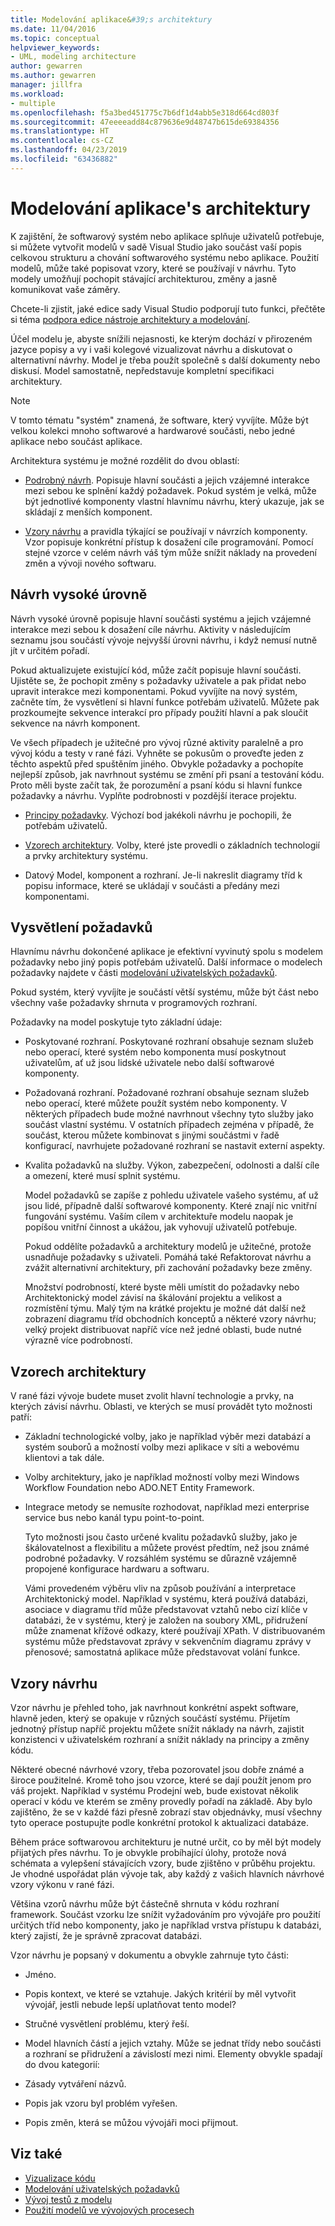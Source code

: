 ```yaml
---
title: Modelování aplikace&#39;s architektury
ms.date: 11/04/2016
ms.topic: conceptual
helpviewer_keywords:
- UML, modeling architecture
author: gewarren
ms.author: gewarren
manager: jillfra
ms.workload:
- multiple
ms.openlocfilehash: f5a3bed451775c7b6df1d4abb5e318d664cd803f
ms.sourcegitcommit: 47eeeeadd84c879636e9d48747b615de69384356
ms.translationtype: HT
ms.contentlocale: cs-CZ
ms.lasthandoff: 04/23/2019
ms.locfileid: "63436882"
---
```

# <a name="model-your-app39s-architecture"></a>Modelování aplikace&#39;s architektury
K zajištění, že softwarový systém nebo aplikace splňuje uživatelů potřebuje, si můžete vytvořit modelů v sadě Visual Studio jako součást vaší popis celkovou strukturu a chování softwarového systému nebo aplikace. Použití modelů, může také popisovat vzory, které se používají v návrhu. Tyto modely umožňují pochopit stávající architekturou, změny a jasně komunikovat vaše záměry.

 Chcete-li zjistit, jaké edice sady Visual Studio podporují tuto funkci, přečtěte si téma [podpora edice nástroje architektury a modelování](../modeling/what-s-new-for-design-in-visual-studio.md#VersionSupport).

 Účel modelu je, abyste snížili nejasnosti, ke kterým dochází v přirozeném jazyce popisy a vy i vaši kolegové vizualizovat návrhu a diskutovat o alternativní návrhy. Model je třeba použít společně s další dokumenty nebo diskusí. Model samostatně, nepředstavuje kompletní specifikaci architektury.

> [!NOTE]
> V tomto tématu "systém" znamená, že software, který vyvíjíte. Může být velkou kolekci mnoho softwarové a hardwarové součásti, nebo jedné aplikace nebo součást aplikace.

 Architektura systému je možné rozdělit do dvou oblastí:

- [Podrobný návrh](#Structure). Popisuje hlavní součásti a jejich vzájemné interakce mezi sebou ke splnění každý požadavek. Pokud systém je velká, může být jednotlivé komponenty vlastní hlavnímu návrhu, který ukazuje, jak se skládají z menších komponent.

- [Vzory návrhu](#Patterns) a pravidla týkající se používají v návrzích komponenty. Vzor popisuje konkrétní přístup k dosažení cíle programování. Pomocí stejné vzorce v celém návrh váš tým může snížit náklady na provedení změn a vývoji nového softwaru.

## <a name="Structure"></a> Návrh vysoké úrovně
 Návrh vysoké úrovně popisuje hlavní součásti systému a jejich vzájemné interakce mezi sebou k dosažení cíle návrhu. Aktivity v následujícím seznamu jsou součástí vývoje nejvyšší úrovni návrhu, i když nemusí nutně jít v určitém pořadí.

 Pokud aktualizujete existující kód, může začít popisuje hlavní součásti. Ujistěte se, že pochopit změny s požadavky uživatele a pak přidat nebo upravit interakce mezi komponentami. Pokud vyvíjíte na nový systém, začněte tím, že vysvětlení si hlavní funkce potřebám uživatelů. Můžete pak prozkoumejte sekvence interakcí pro případy použití hlavní a pak sloučit sekvence na návrh komponent.

 Ve všech případech je užitečné pro vývoj různé aktivity paralelně a pro vývoj kódu a testy v rané fázi. Vyhněte se pokusům o proveďte jeden z těchto aspektů před spuštěním jiného. Obvykle požadavky a pochopíte nejlepší způsob, jak navrhnout systému se změní při psaní a testování kódu. Proto měli byste začít tak, že porozumění a psaní kódu si hlavní funkce požadavky a návrhu. Vyplňte podrobnosti v pozdější iterace projektu.

- [Principy požadavky](#Requirements). Výchozí bod jakékoli návrhu je pochopili, že potřebám uživatelů.

- [Vzorech architektury](#BigDecisions). Volby, které jste provedli o základních technologií a prvky architektury systému.

- Datový Model, komponent a rozhraní. Je-li nakreslit diagramy tříd k popisu informace, které se ukládají v součásti a předány mezi komponentami.

## <a name="Requirements"></a> Vysvětlení požadavků
 Hlavnímu návrhu dokončené aplikace je efektivní vyvinutý spolu s modelem požadavky nebo jiný popis potřebám uživatelů. Další informace o modelech požadavky najdete v části [modelování uživatelských požadavků](../modeling/model-user-requirements.md).

 Pokud systém, který vyvíjíte je součástí větší systému, může být část nebo všechny vaše požadavky shrnuta v programových rozhraní.

 Požadavky na model poskytuje tyto základní údaje:

- Poskytované rozhraní. Poskytované rozhraní obsahuje seznam služeb nebo operací, které systém nebo komponenta musí poskytnout uživatelům, ať už jsou lidské uživatele nebo další softwarové komponenty.

- Požadovaná rozhraní. Požadované rozhraní obsahuje seznam služeb nebo operací, které můžete použít systém nebo komponenty. V některých případech bude možné navrhnout všechny tyto služby jako součást vlastní systému. V ostatních případech zejména v případě, že součást, kterou můžete kombinovat s jinými součástmi v řadě konfigurací, navrhujete požadované rozhraní se nastavit externí aspekty.

- Kvalita požadavků na služby. Výkon, zabezpečení, odolnosti a další cíle a omezení, které musí splnit systému.

  Model požadavků se zapíše z pohledu uživatele vašeho systému, ať už jsou lidé, případně další softwarové komponenty. Které znají nic vnitřní fungování systému. Vaším cílem v architektuře modelu naopak je popíšou vnitřní činnost a ukážou, jak vyhovují uživatelů potřebuje.

  Pokud oddělíte požadavků a architektury modelů je užitečné, protože usnadňuje požadavky s uživateli. Pomáhá také Refaktorovat návrhu a zvážit alternativní architektury, při zachování požadavky beze změny.

  Množství podrobností, které byste měli umístit do požadavky nebo Architektonický model závisí na škálování projektu a velikost a rozmístění týmu. Malý tým na krátké projektu je možné dát další než zobrazení diagramu tříd obchodních konceptů a některé vzory návrhu; velký projekt distribuovat napříč více než jedné oblasti, bude nutné výrazně více podrobností.

## <a name="BigDecisions"></a> Vzorech architektury
 V rané fázi vývoje budete muset zvolit hlavní technologie a prvky, na kterých závisí návrhu. Oblasti, ve kterých se musí provádět tyto možnosti patří:

- Základní technologické volby, jako je například výběr mezi databází a systém souborů a možností volby mezi aplikace v síti a webovému klientovi a tak dále.

- Volby architektury, jako je například možností volby mezi Windows Workflow Foundation nebo ADO.NET Entity Framework.

- Integrace metody se nemusíte rozhodovat, například mezi enterprise service bus nebo kanál typu point-to-point.

  Tyto možnosti jsou často určené kvalitu požadavků služby, jako je škálovatelnost a flexibilitu a můžete provést předtím, než jsou známé podrobné požadavky. V rozsáhlém systému se důrazně vzájemně propojené konfigurace hardwaru a softwaru.

  Vámi provedeném výběru vliv na způsob používání a interpretace Architektonický model. Například v systému, která používá databázi, asociace v diagramu tříd může představovat vztahů nebo cizí klíče v databázi, že v systému, který je založen na soubory XML, přidružení může znamenat křížové odkazy, které používají XPath. V distribuovaném systému může představovat zprávy v sekvenčním diagramu zprávy v přenosové; samostatná aplikace může představovat volání funkce.

## <a name="Patterns"></a> Vzory návrhu
 Vzor návrhu je přehled toho, jak navrhnout konkrétní aspekt software, hlavně jeden, který se opakuje v různých součástí systému. Přijetím jednotný přístup napříč projektu můžete snížit náklady na návrh, zajistit konzistenci v uživatelském rozhraní a snížit náklady na principy a změny kódu.

 Některé obecné návrhové vzory, třeba pozorovatel jsou dobře známé a široce použitelné. Kromě toho jsou vzorce, které se dají použít jenom pro váš projekt. Například v systému Prodejní web, bude existovat několik operací v kódu ve kterém se změny provedly pořadí na základě. Aby bylo zajištěno, že se v každé fázi přesně zobrazí stav objednávky, musí všechny tyto operace postupujte podle konkrétní protokol k aktualizaci databáze.

 Během práce softwarovou architekturu je nutné určit, co by měl být modely přijatých přes návrhu. To je obvykle probíhající úlohy, protože nová schémata a vylepšení stávajících vzory, bude zjištěno v průběhu projektu. Je vhodné uspořádat plán vývoje tak, aby každý z vašich hlavních návrhové vzory výkonu v rané fázi.

 Většina vzorů návrhu může být částečně shrnuta v kódu rozhraní framework. Součást vzorku lze snížit vyžadováním pro vývojáře pro použití určitých tříd nebo komponenty, jako je například vrstva přístupu k databázi, který zajistí, že je správně zpracovat databázi.

 Vzor návrhu je popsaný v dokumentu a obvykle zahrnuje tyto části:

- Jméno.

- Popis kontext, ve které se vztahuje. Jakých kritérií by měl vytvořit vývojář, jestli nebude lepší uplatňovat tento model?

- Stručné vysvětlení problému, který řeší.

- Model hlavních částí a jejich vztahy. Může se jednat třídy nebo součásti a rozhraní se přidružení a závislostí mezi nimi. Elementy obvykle spadají do dvou kategorií:

- Zásady vytváření názvů.

- Popis jak vzoru byl problém vyřešen.

- Popis změn, která se můžou vývojáři moci přijmout.

## <a name="see-also"></a>Viz také

- [Vizualizace kódu](../modeling/visualize-code.md)
- [Modelování uživatelských požadavků](../modeling/model-user-requirements.md)
- [Vývoj testů z modelu](../modeling/develop-tests-from-a-model.md)
- [Použití modelů ve vývojových procesech](../modeling/use-models-in-your-development-process.md)